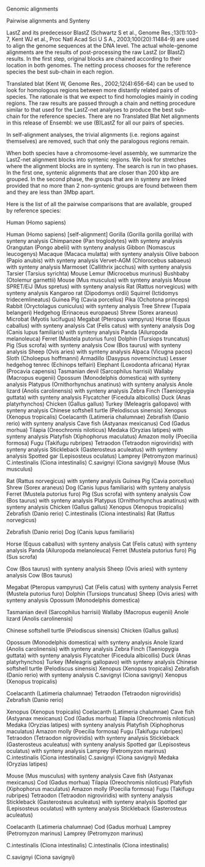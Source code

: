 Genomic alignments

Pairwise alignments and Synteny

LastZ and its predecessor BlastZ (Schwartz S et al., Genome Res.;13(1):103-7, Kent WJ et al., Proc Natl Acad Sci U S A., 2003;100(20):11484-9) are used to align the genome sequences at the DNA level. The actual whole-genome alignments are the results of post-processing the raw LastZ (or BlastZ) results. In the first step, original blocks are chained according to their location in both genomes. The netting process chooses for the reference species the best sub-chain in each region.

Translated blat (Kent W, Genome Res., 2002;12(4):656-64) can be used to look for homologous regions between more distantly related pairs of species. The rationale is that we expect to find homologies mainly in coding regions. The raw results are passed through a chain and netting procedure similar to that used for the LastZ-net analyses to produce the best sub-chain for the reference species. There are no Translated Blat Net alignments in this release of Ensembl: we use (B)LastZ for all our pairs of species.

In self-alignment analyses, the trivial alignments (i.e. regions against themselves) are removed, such that only the paralogous regions remain.

When both species have a chromosome-level assembly, we summarize the LastZ-net alignment blocks into syntenic regions. We look for stretches where the alignment blocks are in synteny. The search is run in two phases. In the first one, syntenic alignments that are closer than 200 kbp are grouped. In the second phase, the groups that are in synteny are linked provided that no more than 2 non-syntenic groups are found between them and they are less than 3Mbp apart.

Here is the list of all the pairwise comparisons that are available, grouped by reference species:

Human (Homo sapiens)

Human (Homo sapiens) [self-alignment]
Gorilla (Gorilla gorilla gorilla) with synteny analysis
Chimpanzee (Pan troglodytes) with synteny analysis
Orangutan (Pongo abelii) with synteny analysis
Gibbon (Nomascus leucogenys)
Macaque (Macaca mulatta) with synteny analysis
Olive baboon (Papio anubis) with synteny analysis
Vervet-AGM (Chlorocebus sabaeus) with synteny analysis
Marmoset (Callithrix jacchus) with synteny analysis
Tarsier (Tarsius syrichta)
Mouse Lemur (Microcebus murinus)
Bushbaby (Otolemur garnettii)
Mouse (Mus musculus) with synteny analysis
Mouse SPRET/EiJ (Mus spretus) with synteny analysis
Rat (Rattus norvegicus) with synteny analysis
Kangaroo rat (Dipodomys ordii)
Squirrel (Ictidomys tridecemlineatus)
Guinea Pig (Cavia porcellus)
Pika (Ochotona princeps)
Rabbit (Oryctolagus cuniculus) with synteny analysis
Tree Shrew (Tupaia belangeri)
Hedgehog (Erinaceus europaeus)
Shrew (Sorex araneus)
Microbat (Myotis lucifugus)
Megabat (Pteropus vampyrus)
Horse (Equus caballus) with synteny analysis
Cat (Felis catus) with synteny analysis
Dog (Canis lupus familiaris) with synteny analysis
Panda (Ailuropoda melanoleuca)
Ferret (Mustela putorius furo)
Dolphin (Tursiops truncatus)
Pig (Sus scrofa) with synteny analysis
Cow (Bos taurus) with synteny analysis
Sheep (Ovis aries) with synteny analysis
Alpaca (Vicugna pacos)
Sloth (Choloepus hoffmanni)
Armadillo (Dasypus novemcinctus)
Lesser hedgehog tenrec (Echinops telfairi)
Elephant (Loxodonta africana)
Hyrax (Procavia capensis)
Tasmanian devil (Sarcophilus harrisii)
Wallaby (Macropus eugenii)
Opossum (Monodelphis domestica) with synteny analysis
Platypus (Ornithorhynchus anatinus) with synteny analysis
Anole lizard (Anolis carolinensis) with synteny analysis
Zebra Finch (Taeniopygia guttata) with synteny analysis
Flycatcher (Ficedula albicollis)
Duck (Anas platyrhynchos)
Chicken (Gallus gallus)
Turkey (Meleagris gallopavo) with synteny analysis
Chinese softshell turtle (Pelodiscus sinensis)
Xenopus (Xenopus tropicalis)
Coelacanth (Latimeria chalumnae)
Zebrafish (Danio rerio) with synteny analysis
Cave fish (Astyanax mexicanus)
Cod (Gadus morhua)
Tilapia (Oreochromis niloticus)
Medaka (Oryzias latipes) with synteny analysis
Platyfish (Xiphophorus maculatus)
Amazon molly (Poecilia formosa)
Fugu (Takifugu rubripes)
Tetraodon (Tetraodon nigroviridis) with synteny analysis
Stickleback (Gasterosteus aculeatus) with synteny analysis
Spotted gar (Lepisosteus oculatus)
Lamprey (Petromyzon marinus)
C.intestinalis (Ciona intestinalis)
C.savignyi (Ciona savignyi)
Mouse (Mus musculus)

Rat (Rattus norvegicus) with synteny analysis
Guinea Pig (Cavia porcellus)
Shrew (Sorex araneus)
Dog (Canis lupus familiaris) with synteny analysis
Ferret (Mustela putorius furo)
Pig (Sus scrofa) with synteny analysis
Cow (Bos taurus) with synteny analysis
Platypus (Ornithorhynchus anatinus) with synteny analysis
Chicken (Gallus gallus)
Xenopus (Xenopus tropicalis)
Zebrafish (Danio rerio)
C.intestinalis (Ciona intestinalis)
Rat (Rattus norvegicus)

Zebrafish (Danio rerio)
Dog (Canis lupus familiaris)

Horse (Equus caballus) with synteny analysis
Cat (Felis catus) with synteny analysis
Panda (Ailuropoda melanoleuca)
Ferret (Mustela putorius furo)
Pig (Sus scrofa)

Cow (Bos taurus) with synteny analysis
Sheep (Ovis aries) with synteny analysis
Cow (Bos taurus)

Megabat (Pteropus vampyrus)
Cat (Felis catus) with synteny analysis
Ferret (Mustela putorius furo)
Dolphin (Tursiops truncatus)
Sheep (Ovis aries) with synteny analysis
Opossum (Monodelphis domestica)

Tasmanian devil (Sarcophilus harrisii)
Wallaby (Macropus eugenii)
Anole lizard (Anolis carolinensis)

Chinese softshell turtle (Pelodiscus sinensis)
Chicken (Gallus gallus)

Opossum (Monodelphis domestica) with synteny analysis
Anole lizard (Anolis carolinensis) with synteny analysis
Zebra Finch (Taeniopygia guttata) with synteny analysis
Flycatcher (Ficedula albicollis)
Duck (Anas platyrhynchos)
Turkey (Meleagris gallopavo) with synteny analysis
Chinese softshell turtle (Pelodiscus sinensis)
Xenopus (Xenopus tropicalis)
Zebrafish (Danio rerio) with synteny analysis
C.savignyi (Ciona savignyi)
Xenopus (Xenopus tropicalis)

Coelacanth (Latimeria chalumnae)
Tetraodon (Tetraodon nigroviridis)
Zebrafish (Danio rerio)

Xenopus (Xenopus tropicalis)
Coelacanth (Latimeria chalumnae)
Cave fish (Astyanax mexicanus)
Cod (Gadus morhua)
Tilapia (Oreochromis niloticus)
Medaka (Oryzias latipes) with synteny analysis
Platyfish (Xiphophorus maculatus)
Amazon molly (Poecilia formosa)
Fugu (Takifugu rubripes)
Tetraodon (Tetraodon nigroviridis) with synteny analysis
Stickleback (Gasterosteus aculeatus) with synteny analysis
Spotted gar (Lepisosteus oculatus) with synteny analysis
Lamprey (Petromyzon marinus)
C.intestinalis (Ciona intestinalis)
C.savignyi (Ciona savignyi)
Medaka (Oryzias latipes)

Mouse (Mus musculus) with synteny analysis
Cave fish (Astyanax mexicanus)
Cod (Gadus morhua)
Tilapia (Oreochromis niloticus)
Platyfish (Xiphophorus maculatus)
Amazon molly (Poecilia formosa)
Fugu (Takifugu rubripes)
Tetraodon (Tetraodon nigroviridis) with synteny analysis
Stickleback (Gasterosteus aculeatus) with synteny analysis
Spotted gar (Lepisosteus oculatus) with synteny analysis
Stickleback (Gasterosteus aculeatus)

Coelacanth (Latimeria chalumnae)
Cod (Gadus morhua)
Lamprey (Petromyzon marinus)
Lamprey (Petromyzon marinus)

C.intestinalis (Ciona intestinalis)
C.intestinalis (Ciona intestinalis)

C.savignyi (Ciona savignyi)

